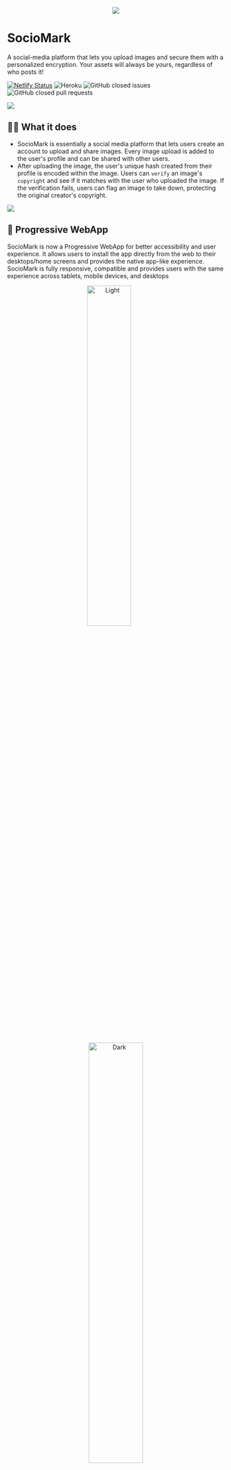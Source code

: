 <p align="center"><img src="https://user-images.githubusercontent.com/34866653/114220820-1a41f980-998a-11eb-91f5-9b14abde98d7.png"></p>

# SocioMark
A social-media platform that lets you upload images and secure them with a personalized encryption. Your assets will always be yours, regardless of who posts it!

[![Netlify Status](https://api.netlify.com/api/v1/badges/e16b536d-64db-41c7-86dd-c29f1c48bc98/deploy-status)](https://app.netlify.com/sites/sociomark/deploys)
![Heroku](http://heroku-badge.herokuapp.com/?app=sociomark-backend&style=flat&svg=1)
![GitHub closed issues](https://img.shields.io/github/issues-closed/Open-Sourced-Olaf/SocioMark?style=flat)
![GitHub closed pull requests](https://img.shields.io/github/issues-pr-closed/Open-Sourced-Olaf/SocioMark?color=green?style=flat)

<img src="https://user-images.githubusercontent.com/64848982/114246636-b8e15100-99b0-11eb-8cad-177589b2dd18.png">

## 👨‍💻 What it does
- SocioMark is essentially a social media platform that lets users create an account to upload and share images. Every image upload is added to the user's profile and can be shared with other users. 
- After uploading the image, the user's unique hash created from their profile is encoded within the image. Users can `verify` an image's `copyright` and see if it matches with the user who uploaded the image. If the verification fails, users can flag an image to take down, protecting the original creator's copyright.

<img src="https://user-images.githubusercontent.com/64848982/114246722-f1812a80-99b0-11eb-8d79-705978fc712f.png">

## 📱 Progressive WebApp
SocioMark is now a Progressive WebApp for better accessibility and user experience. It allows users to install the app directly from the web to their desktops/home screens and provides the native app-like experience. SocioMark is fully responsive, compatible and provides users with the same experience across tablets, mobile devices, and desktops

<p align="center">
  <img alt="Light" src="https://user-images.githubusercontent.com/34866653/114988100-8dc89700-9eb3-11eb-892a-217aa0b5622c.jpg" width="45%">
&nbsp; &nbsp; &nbsp; &nbsp;
  <img alt="Dark" src="https://user-images.githubusercontent.com/34866653/114988153-a0db6700-9eb3-11eb-81d8-1a84eae83aa3.png" width="50%">
</p>


## ⚛ Tech Stack
- Frontend : ReactJS (JavaScript), Tailwind CSS
- Backend : FastAPI (Python3)
- Database : MongoDB
- Image Processing : OpenCV (Python3)

## 💻 Run the project locally
- Clone the repo ```https://github.com/MLH-Fellowship/SocioMark.git```
- Navigate to ```SocioMark/backend```
- Run command to install all the Python (Server) dependencies ```pip install -r requirements.txt``` 
- Navigate to ```http://localhost:8000/docs``` to view the Swagger API end-points
- Navigate to ```SocioMark/frontend```
- Run command to install all the JavaScript (Client) dependencies ```npm install``` 
- Run command ```npm start```
- Navigate to ```http://localhost:3000/```

## 🚩 How to Contribute
- Fork and clone the repository ```git clone https://github.com/MLH-Fellowship/SocioMark.git```
- Create a branch ```git checkout -b "branch_name"```
- Make changes in that branch
- Add and commit your changes with ```git add <changes>``` and ```git commit -m "your commit message"```
- Then push the changes into your branch ```git push origin branch_name```
- Now you can create a PR using that branch in our repository.
- 🎉 You have successfully contributed to this project.

## 🤓 Future Improvements
- Follower functionality that improves interaction between users and lets users customize their feed pages
- Implement pagination for feed
- Sharing functionality to share images outside of platform

## 🤔 Challenges
- One of the main challenges we ran into with this project is incorporating the numerous functions required of a social media platform.
- From login and registering authentication to implementing like and comment functionality for posts and even building user profiles, there are many parts to creating a viable social media app, and it took a lot of work to implement everything.
- Additionally, building the encoder required a lot of research and trial and error. Finally, integrating the frontend and the backend of the platform and debugging the full functionality proved to be a challenge as well.

## ✨ Credits
- [Aitik Gupta](https://github.com/aitikgupta)
- [Bodhisha Thomas](https://github.com/bodhisha)
- [Deepak Agrawal](https://github.com/DebugAgrawal)
- [Sumi Kolli](https://github.com/sgkolli535)
